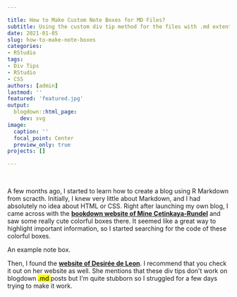 ```yaml
---

title: How to Make Custom Note Boxes for MD Files?
subtitle: Using the custom div tip method for the files with .md extention.
date: 2021-01-05
slug: how-to-make-note-boxes
categories:
- RStudio
tags:
- Div Tips
- RStudio
- CSS
authors: [admin]
lastmod: ''
featured: 'featured.jpg'
output:
  blogdown::html_page:
    dev: svg
image:
  caption: ''
  focal_point: Center
  preview_only: true
projects: []

---
```


&nbsp;


A few months ago, I started to learn how to create a blog using R Markdown from scracth. Initially, I knew very little about Markdown, and I had absolutely no idea about HTML or CSS. Right after launching my own blog, I came across with the [**bookdown website of Mine Çetinkaya-Rundel**](https://datasciencebox.org/hello-world.html) and saw some really cute colorful boxes there. It seemed like a great way to highlight important information, so I started searching for the code of these colorful boxes.



<style>
div.yellow {
    background-image: url("note.png");
}
</style>

<div class = "yellow">
An example note box.
</div>

Then, I found the [**website of Desirée de Leon**](https://desiree.rbind.io/post/2019/making-tip-boxes-with-bookdown-and-rmarkdown/). I recommend that you check it out on her website as well. She mentions that these div tips don't work on blogdown <mark> .md </mark> posts but I'm quite stubborn so I struggled for a few days trying to make it work.
